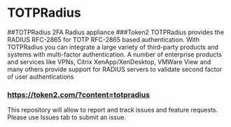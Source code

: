 # TOTPRadius

##TOTPRadius 2FA Radius appliance
###Token2 TOTPRadius provides the RADIUS RFC-2865 for TOTP RFC-2865 based authentication. With TOTPRadius you can integrate a large variety of third-party products and systems with multi-factor authentication. A number of enterprise products and services like VPNs, Citrix XenApp/XenDesktop, VMWare View and many others provide support for RADIUS servers to validate second factor of user authentications
### https://token2.com/?content=totpradius
This repository will allow to report and track  issues and feature requests. Please use Issues tab to submit an issue.
